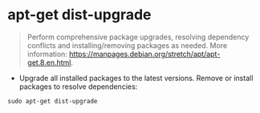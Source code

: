 # apt-get dist-upgrade

> Perform comprehensive package upgrades, resolving dependency conflicts and installing/removing packages as needed.
> More information: <https://manpages.debian.org/stretch/apt/apt-get.8.en.html>.

- Upgrade all installed packages to the latest versions. Remove or install packages to resolve dependencies:

`sudo apt-get dist-upgrade`
